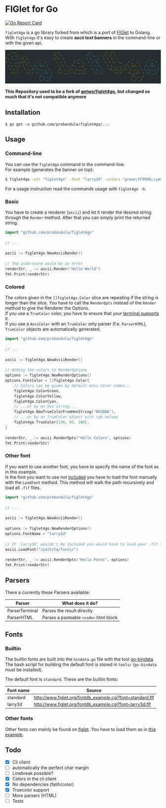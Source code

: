 # FIGlet for Go

[![Go Report Card](https://goreportcard.com/badge/github.com/probandula/figlet4go)](https://goreportcard.com/report/github.com/probandula/figlet4go)

`figlet4go` is a go library forked from  which is a port of [FIGlet](http://www.figlet.org/) to Golang.  
With `figlet4go` it's easy to create **ascii text banners** in the command-line or with the given api.

![screenshot](./screenshot/figlet4go.png)


**This Repository used to be a fork of [getwe/figlet4go](https://github.com/getwe/figlet4go), but changed so much that it's not compatible anymore**

## Installation

```
$ go get -u github.com/probandula/figlet4go/...
```

## Usage

### Command-line
You can use the `figlet4go` command in the command-line.  
For example (generates the banner on top):
```bash
$ figlet4go -str "figlet4go" -font "larry3d" -colors "green;FF9900;cyan"
```
For a usage instruction read the commands usage with `figlet4go -h`.

### Basic
You have to create a renderer (`ascii`) and let it render the desired string through the `Render` method. After that you can simply print the returned string.
```go
import "github.com/probandula/figlet4go"

// ...

ascii := figlet4go.NewAsciiRender()

// The underscore would be an error
renderStr, _ := ascii.Render("Hello World")
fmt.Print(renderStr)
```

### Colored
The colors given in the `[]figlet4go.Color` slice are repeating if the string is longer than the slice. You have to call the `RenderOpts` instead of the `Render` method to give the Renderer the Options.  
If you use a `TrueColor` color, you have to ensure that your [terminal supports](https://gist.github.com/XVilka/8346728/) it.  
If you use a `AnsiColor` with an `TrueColor` only parser (f.e. `ParserHTML`), `TrueColor` objects are automatically generated.
```go
import "github.com/probandula/figlet4go"

// ...

ascii := figlet4go.NewAsciiRender()

// Adding the colors to RenderOptions
options := figlet4go.NewRenderOptions()
options.FontColor = []figlet4go.Color{
	// Colors can be given by default ansi color codes...
	figlet4go.ColorGreen,
	figlet4go.ColorYellow,
	figlet4go.ColorCyan,
	// ...or by an hex string...
	figlet4go.NewTrueColorFromHexString("885DBA"),
	// ...or by an TrueColor object with rgb values
	figlet4go.TrueColor{136, 93, 186},
}

renderStr, _ := ascii.RenderOpts("Hello Colors", options)
fmt.Print(renderStr)
```

### Other font
If you want to use another font, you have to specify the name of the font as in this example.  
Is the font you want to use not [included](#builtin) you have to load the font manually with the `LoadFont` method. This method will walk the path recursively and load all `.flf` files.
```go
import "github.com/probandula/figlet4go"

// ...

ascii := figlet4go.NewAsciiRender()

options := figlet4go.NewRenderOptions()
options.FontName = "larry3d"

// If 'larry3d' wouldn't be included you would have to load your .flf files like that:
ascii.LoadFont("/path/to/fonts/")

renderStr, _ := ascii.RenderOpts("Hello Fonts", options)
fmt.Print(renderStr)
```

## Parsers
There a currently these Parsers available:

| Parser | What does it do?                                                     |
| --------- | ------                                                     |
| ParserTerminal  | Parses the result directly |
| ParserHTML   | Parses a pasteable `<code>` html block  |

## Fonts

### Builtin
The builtin fonts are built into the `bindata.go` file with the tool [go-bindata](https://github.com/jteeuwen/go-bindata).  
The bash script for building the default font is stored in `tools/` (`go-bindata` must be installed).

The default font is `standard`. These are the builtin fonts:

| Font name | Source                                                     |
| --------- | ------                                                     |
| standard  | http://www.figlet.org/fontdb_example.cgi?font=standard.flf |
| larry3d   | http://www.figlet.org/fontdb_example.cgi?font=larry3d.flf  |

### Other fonts
Other fonts can mainly be found on [figlet](http://www.figlet.org). You have to load them as in [this example](#other-font).

## Todo
- [x] Cli client
- [ ] automatically the perfect char margin
- [ ] Linebreak possible?
- [x] Colors in the cli client
- [x] No dependencies (fatih/color)
- [x] Truecolor support
- [ ] More parsers (HTML)
- [ ] Tests
